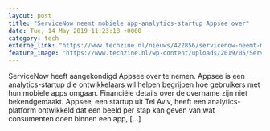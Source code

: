 ```yaml
---
layout: post
title: "ServiceNow neemt mobiele app-analytics-startup Appsee over"
date: Tue, 14 May 2019 11:23:18 +0000
category: tech
externe_link: "https://www.techzine.nl/nieuws/422856/servicenow-neemt-mobiele-app-analytics-startup-appsee-over.html"
feature_image: "https://www.techzine.nl/wp-content/uploads/2019/05/ServiceNow-Appsee.jpg"
---
```


ServiceNow heeft aangekondigd Appsee over te nemen. Appsee is een analytics-startup die ontwikkelaars wil helpen begrijpen hoe gebruikers met hun mobiele apps omgaan. Financiële details over de overname zijn niet bekendgemaakt. Appsee, een startup uit Tel Aviv, heeft een analytics-platform ontwikkeld dat een beeld per stap kan geven van wat consumenten doen binnen een app, [&#8230;]
